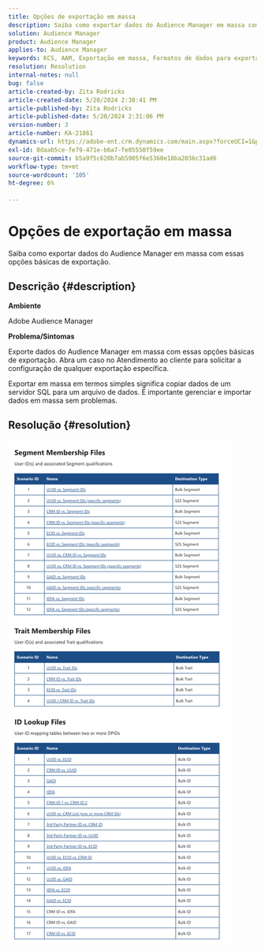 ```yaml
---
title: Opções de exportação em massa
description: Saiba como exportar dados do Audience Manager em massa com essas opções básicas de exportação.
solution: Audience Manager
product: Audience Manager
applies-to: Audience Manager
keywords: KCS, AAM, Exportação em massa, Formatos de dados para exportação em massa, S3
resolution: Resolution
internal-notes: null
bug: false
article-created-by: Zita Rodricks
article-created-date: 5/20/2024 2:30:41 PM
article-published-by: Zita Rodricks
article-published-date: 5/20/2024 2:31:06 PM
version-number: 3
article-number: KA-21861
dynamics-url: https://adobe-ent.crm.dynamics.com/main.aspx?forceUCI=1&pagetype=entityrecord&etn=knowledgearticle&id=ae9caa87-b516-ef11-9f8a-6045bd006b25
exl-id: 8daab5ce-fe79-471e-b6a7-fe05550f59ee
source-git-commit: b5a9f5c620b7ab5905f6e5360e18ba2036c31ad6
workflow-type: tm+mt
source-wordcount: '105'
ht-degree: 6%

---
```


# Opções de exportação em massa


Saiba como exportar dados do Audience Manager em massa com essas opções básicas de exportação.

## Descrição {#description}


<b>Ambiente </b>

Adobe Audience Manager

<b>Problema/Sintomas</b>

Exporte dados do Audience Manager em massa com essas opções básicas de exportação. Abra um caso no Atendimento ao cliente para solicitar a configuração de qualquer exportação específica.

Exportar em massa em termos simples significa copiar dados de um servidor SQL para um arquivo de dados. É importante gerenciar e importar dados em massa sem problemas.


## Resolução {#resolution}


![](assets/2c0f443a-d2d7-ed11-a7c7-6045bd006268.png)
